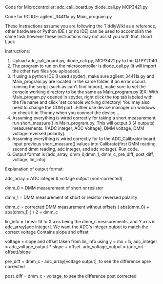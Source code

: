 Code for Microcontroller: 
adc_cali_board.py
diode_cali.py
MCP3421.py

Code for PC IDE:
agilent_34411a.py
Main_program.py


These Instructions assume you are following the TiddlyWiki as a reference, other hardware or Python IDE ( or no IDE) can be used to accomplish
the same task however these instructions may not assist you with that. Good Luck

Instructions:
1. Upload adc_cali_board.py, diode_cali.py, MCP3421.py to the QTPY2040. 
2. The program to run on the microcontroller is diode_cali.py (it will import the other two files you uploaded).
3. If using a python IDE (I used spyder), make sure agilent_34411a.py and Main_program.py are located in the same folder. 
	if an error occurs running the script (such as can't find import), make sure to set the console working directory to be the same as Main_program.py 
	(EX: With Main_progam.py opened in spyder, right click the top tab labeled with the file name and click 'set console working directory)
	You may also need to change the COM port...Either use device manager on windows or check it in Thonny when you connect the device...
4. Assuming everything is wired correctly for taking a short measurement, run short_measure() in Main_program.py. This will output 3 (4 outputs) measurements. 
	[[ADC integer, ADC Voltage], DMM voltage, DMM voltage reversed polarity]. 
5. Assuming everything is wired correctly for to the ADC_Calibrator board.
	Input previous short_measure() values into Calibrate(first DMM reading, second dmm reading, adc integer, and adc voltage). Run code.
6. Output format is [adc_array, dmm_0,dmm_1, dmm_c, pre_diff, post_diff, voltage, lin_info]

Explanation of output format:

adc_array = ADC integer & voltage output (non-corrected)

dmm_0 = DMM measurement of short or resistor

dmm_1 = DMM measurement of short or resistor reversed polarity

dmm_c = corrected DMM measurement without offsets ( abs(dmm_0) + abs(dmm_1) ) / 2 = dmm_c

lin_info = Linear fit to X axis being the dmm_c measurements, and Y axis is adc_array[adc integer]. We want the ADC's integer output to match the correct voltage
	Contains slope and offset

voltage = slope and offset taken from lin_info using y = mx + b, adc_integer = adc_voltage_output * slope + offset. adc_voltage_output = (adc_int - offset)/slope

pre_diff = dmm_c - adc_array[voltage output], to see the difference apre corrected

post_diff = dmm_c - voltage, to see the difference post corrected

